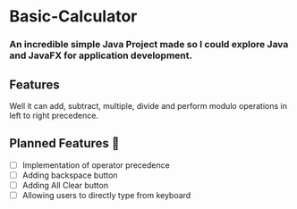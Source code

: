 # Basic-Calculator 
### An incredible simple Java Project made so I could explore Java and JavaFX for application development. 
## Features
Well it can add, subtract, multiple, divide and perform modulo operations in left to right precedence.
## Planned Features 🎯
- [ ] Implementation of operator precedence
- [ ] Adding backspace button
- [ ] Adding All Clear button
- [ ] Allowing users to directly type from keyboard
